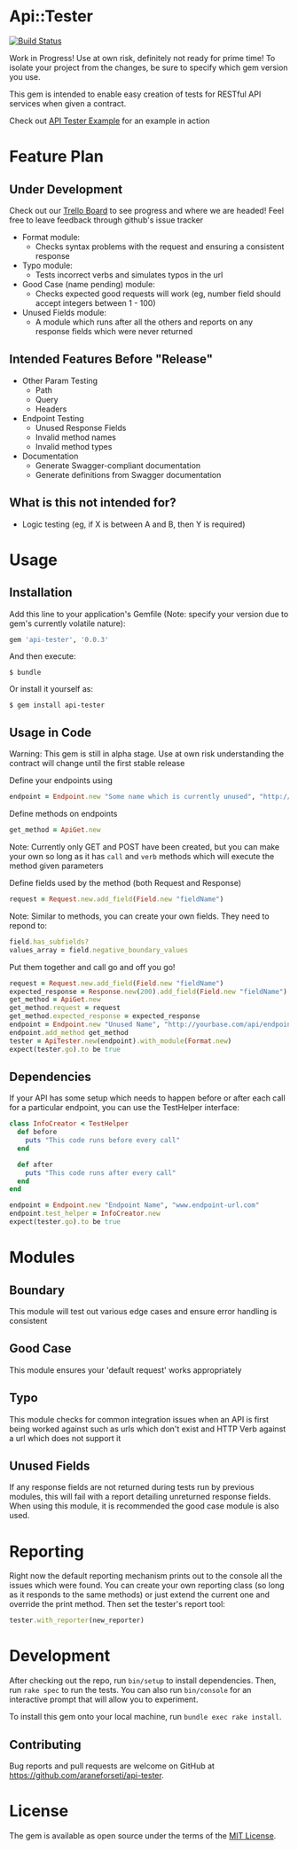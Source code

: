 # Api::Tester
[![Build Status](https://travis-ci.org/araneforseti/api-tester.svg?branch=master)](https://travis-ci.org/araneforseti/api-tester)

Work in Progress! Use at own risk, definitely not ready 
for prime time! To isolate your project from the changes, be sure to specify which gem version you use.

This gem is intended to enable easy creation of tests for 
RESTful API services when given a contract.

Check out [API Tester Example](https://github.com/araneforseti/example_api-tester) for an example in action

# Feature Plan
## Under Development
Check out our [Trello Board](https://trello.com/b/R3RtsJ2A/api-tester) to see progress and where we are headed!
Feel free to leave feedback through github's issue tracker

- Format module: 
     - Checks syntax problems with the request and 
        ensuring a consistent response
- Typo module:
     - Tests incorrect verbs and simulates typos in the url
- Good Case (name pending) module: 
     - Checks expected good requests will work 
        (eg, number field should accept integers 
        between 1 - 100)
- Unused Fields module:
    - A module which runs after all the others and reports on any response fields which were never returned
    
## Intended Features Before "Release"

- Other Param Testing
    - Path
    - Query
    - Headers
- Endpoint Testing
    - Unused Response Fields
    - Invalid method names
    - Invalid method types
- Documentation
    - Generate Swagger-compliant documentation
    - Generate definitions from Swagger documentation
    
## What is this not intended for?

- Logic testing (eg, if X is between A and B, then Y is 
required)

# Usage
## Installation

Add this line to your application's Gemfile (Note: specify your version due to gem's currently volatile nature):

```ruby
gem 'api-tester', '0.0.3'
```

And then execute:

    $ bundle

Or install it yourself as:

    $ gem install api-tester

## Usage in Code

Warning: This gem is still in alpha stage. Use at own risk 
understanding the contract will change until the first 
stable release

Define your endpoints using
```ruby
endpoint = Endpoint.new "Some name which is currently unused", "http://yourbase.com/api/endpoint"
```

Define methods on endpoints

```ruby
get_method = ApiGet.new 
```
Note: Currently only GET and POST have been created, but 
you can make your own so long as it has `call` and `verb` methods 
which will execute the method given parameters

Define fields used by the method (both Request and Response)
```ruby
request = Request.new.add_field(Field.new "fieldName")
```
Note: Similar to methods, you can create your own fields. 
They need to repond to:
```ruby
field.has_subfields?
values_array = field.negative_boundary_values
```

Put them together and call go and off you go!
```ruby
request = Request.new.add_field(Field.new "fieldName")
expected_response = Response.new(200).add_field(Field.new "fieldName")
get_method = ApiGet.new 
get_method.request = request
get_method.expected_response = expected_response
endpoint = Endpoint.new "Unused Name", "http://yourbase.com/api/endpoint"
endpoint.add_method get_method
tester = ApiTester.new(endpoint).with_module(Format.new)
expect(tester.go).to be true

```

## Dependencies

If your API has some setup which needs to happen before or after each call for a particular endpoint, you can use the TestHelper interface:

```ruby
class InfoCreator < TestHelper
  def before
    puts "This code runs before every call"
  end

  def after
    puts "This code runs after every call"
  end
end

endpoint = Endpoint.new "Endpoint Name", "www.endpoint-url.com"
endpoint.test_helper = InfoCreator.new
expect(tester.go).to be true
```  

# Modules
## Boundary
This module will test out various edge cases and 
ensure error handling is consistent

## Good Case
This module ensures your 'default request' works 
appropriately

## Typo
This module checks for common integration issues when an 
API is first being worked against such as urls which don't 
exist and HTTP Verb against a url which does not support it

## Unused Fields
If any response fields are not returned during tests run
by previous modules, this will fail with a report 
detailing unreturned response fields. When using this 
module, it is recommended the good case module is also 
used.

# Reporting
Right now the default reporting mechanism prints out to 
the console all the issues which were found. You can 
create your own reporting class (so long as it responds 
to the same methods) or just extend the current one and 
override the print method. Then set the tester's report 
tool:
```ruby
tester.with_reporter(new_reporter)
```

# Development

After checking out the repo, run `bin/setup` to install 
dependencies. Then, run `rake spec` to run the tests. 
You can also run `bin/console` for an interactive prompt 
that will allow you to experiment.

To install this gem onto your local machine, 
run `bundle exec rake install`.

## Contributing

Bug reports and pull requests are welcome on GitHub at 
https://github.com/araneforseti/api-tester.


# License

The gem is available as open source under the terms 
of the [MIT License](http://opensource.org/licenses/MIT).

